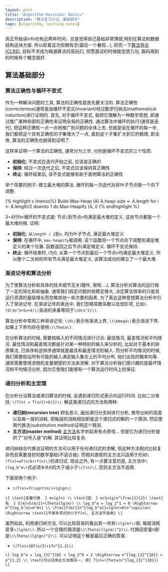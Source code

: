 ```yaml
---
layout: post
title: "Algorithm Revision: Basics"
description: "算法复习小记，基础部分"
tags: [algorithm, learning notes]
---
```

真正开始读info也有近两年时间，总是觉得自己基础非常薄弱,特别在算法和数据结构这块方面. 所以趁着这次假期有空(最后一个暑假...), 研究一下[算法导论(CLRS)][1], 目标不求成为精通算法的高玩们, 但愿面试的时候能忽悠几句, 磊码用到的时候有个概念就好.

## 算法基础部分 ##
### 算法正确性与循环不变式 ###

作为一种解决问题的工具, 算法的正确性是首先要关注的. 算法正确性(correcteness)通常是由循环不变式(invariant)经过数学归纳法(mathematical induction)进行证明的. 首先, 对于循环不变式, 我把它理解为一种数学思想, 即通过推广某种局部的正确性来证明全局的正确性. 通过算法中循环的执行(通常是迭代), 把这种正确性一点一点地推广到问题的全体上去. 也就是说在循环的每一步, 我们都把这个具有正确性的子集增大了一点, 直到这个子集扩大到它的极限, 即全体, 算法的正确性也就得到证明了.

这样来证明一个算法的正确性, 通常分为三步, 分别是循环不变式的三个性质:

  + __初始化__: 不变式在迭代开始之前, 应该是正确的
  + __保持__: 经过一次迭代之后, 不变式应该保持其正确性
  + __终止__: 循环结束后, 该不变式能够有助于表明算法的正确性

举个简要的例子: 建立最大堆的算法. 循环的每一次迭代对非叶子节点做一个向下调整.

{% highlight c linenos%}
Build-Max-Heap (A)
  A.heap-size <- A.length
  for i <- A.length/2 downto 1 do
	  Max-Heapify (A, i)
{% endhighlight %}

3~4行for循环的不变式是: 节点`i`到节点`n`均满足最大堆的定义, 这些节点都是一个最大堆的根.
证明:

  + __初始化__: 从`length / 2`到`n`, 均为叶子节点, 满足最大堆定义
  + __保持__: 在循环中, `max-heapify`被调用. 这个函数将一个节点向下调整到满足堆定义的某个位置. 函数返回之后节点i满足堆定义. 循环不变式保持.
  + __终止__: 循环结束时, i为0, 从第一个节点到最后一个节点n均满足最大堆定义. 所以整个二叉树的所有节点满足最大堆定义, 该算法成功的建立了一个最大堆.

### 渐进记号和算法分析 ###

为了使算法分析和具体的技术细节无关(硬件, 架构 ...), 算法分析对算法的运行做了一定的简化和和抽象. 通常我们假定问题的规模足够大, 决定算法效率的只是其运行资源的量级增长而忽略其他一些次要的因素. 为了表达这种思想算法分析中引入了渐进记号. 在渐进记号的表达中, 我们忽略常数系数以及低阶项, 比如`\(O(3n^2+5n+4)\)`渐进的来看等同于`\(O(n^2)\)`.

算法分析中常用三种渐进记号: `\(O\)`表示有渐进上界, `\(\Omega\)`表示渐进下界. 如果上下界均存在使用`\(\Theta\)`.

在分析算法的时候, 需要按输入的不同情况进行讨论: 最佳情况, 最差情况和平均情况. 最佳情况和最差情况都是针对某一种特别的输入来分析的, 比如对于基本的排序算法, 已排序和逆排序通常就是最佳和最差情况的输入. 而分析平均情况的时候, 我们需要假设所有可能的输入满足输入集合上的平均分布, 他们出现的概率均等. 通常需要使用求随机变量期望的方法来求解. 对于算法分析我们感兴趣的是最坏情况和平均情况分析, 因为它使我们能够有一个算法运行时间上的保证.

### 递归分析和主定理 ###

在分析分治算法或递归算法的时候, 会遇到递归形式表示的运行时间. 比如二分查找: `\(T(n) = T(n/2)+O(1)\)`. 解这类递归式的方法有两种:

   + __递归树(recursion tree)__ 顾名思义, 画出递归分支树进行分析, 推导出树的高度以及每一层的消耗. 把每层的消耗相加即是这个递归式的解的一个猜测. 然后使用代换法(substitution method)证明这个猜测.
   + __主方法(master method)__ [主方法][2]名字听起来有点奇怪... 但是它为递归分析提供了"对号入座"的解. 其证明比较复杂.

递归树结合代换法证明的方法可以用于任何递归式的求解, 但这种方法相对比较复杂而且需要良好的数学基础(不适合我). 而相对直观的主方法只适用于形如`\(T(n)=aT(n/b)+f(n)\)`的递归式. 除此之外, 有一点要注意的是, 主方法中`\(log_b^a\)`式必须`多项式`的大于或小于`\(f(n)\)`, 否则主方法不适用.

下面举两个例子:

+ `\(T(n)=T(\sqrt(n))+lglgn\)`

`\[
\text{变量代换  } m=lg(n) \\
\text{因  } m/2=lg(n^\frac{1}{2}) \text{  有  } S(m)=S(m/2)+\Theta(lg(m)) \\
log_b^a = log_2^1 = 0 \Rightarrow m^{log_b^a}=m^0=1 \\
\frac{f(m)}{n^{log_b^a}}=lg(m)=O(n^\epsilon) \Rightarrow \text{1不是多项式的小于f(n), 主方法不适用}
\]`

虽然如此, 利用递归树方法, 可以比较容易的看出其一共有`\(lg(m)\)`层, 每层消耗至多`\(lg(m)\)`. 所以一个合理的猜测是`\(\Theta((lg(m))^2)\)`. 代换回变量n即是`\(\Theta((lglgn)^2)\)`. 可以证明这个解是最后正确的答案.

+ `\(T(n)=10T(n/3)+17n^{1.2}\)`

`\[
log_b^a = log_{3}^{10} > log_3^9 = 2 \Rightarrow n^{log_{3}^{10}} > n^{1.2} \\
\text{可以应用主方法情况一, 得} T(n)=\Theta(n^{log_{3}^{10}})
\]`

   [1]: http://www.amazon.com/Introduction-Algorithms-Thomas-H-Cormen/dp/0262033844
   [2]: http://en.wikipedia.org/wiki/Master_theorem
